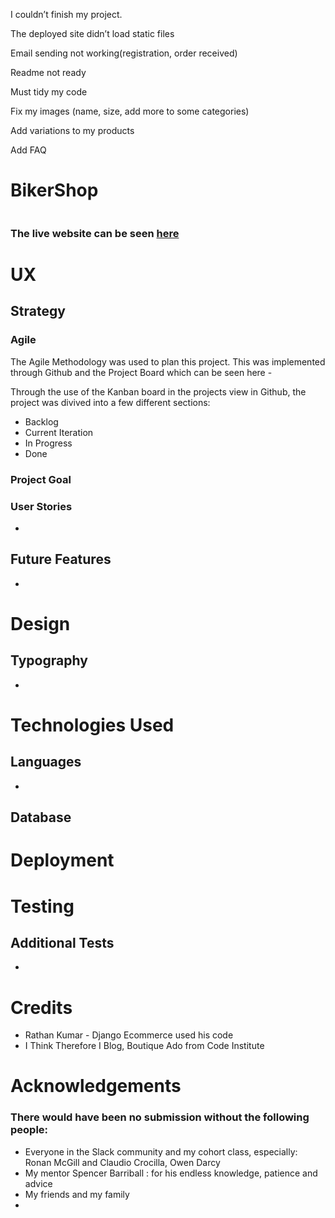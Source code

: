 I couldn’t finish my project.

The deployed site didn’t load static files

Email sending not working(registration, order received)

Readme not ready

Must tidy my code

Fix my images (name, size, add more to some categories)

Add variations to my products

Add FAQ

# BikerShop
![]()


### The live website can be seen [here](https://bikershopbypsz.herokuapp.com/)

# UX
## Strategy 
### Agile
The Agile Methodology was used to plan this project. This was implemented through Github and the Project Board which can be seen here -  

Through the use of the Kanban board in the projects view in Github, the project was divived into a few different sections:
* Backlog
* Current Iteration
* In Progress
* Done




### Project Goal
#### 
### User Stories 
   * 
### 
#### 
### 

## Future Features
  * 

# Design


## Typography
  * 

# Technologies Used
## Languages

  * 

## Database

  



# Deployment


# Testing
   

## Additional Tests
   * 
# Credits

  * Rathan Kumar - Django Ecommerce used his code 
  * I Think Therefore I Blog, Boutique Ado from Code Institute

# Acknowledgements

  ### There would have been no submission without the following people:
   * Everyone in the Slack community and my cohort class, especially: Ronan McGill and Claudio Crocilla, Owen Darcy
   * My mentor Spencer Barriball : for his endless knowledge, patience and advice
   * My friends and my family
   * 